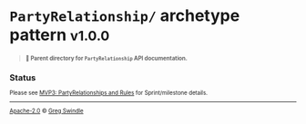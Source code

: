 # `PartyRelationship/` archetype pattern <small>v1.0.0<small>
> **:open_file_folder: Parent directory for `PartyRelationship` API documentation.**

## Status

Please see [MVP3: PartyRelationships and Rules](https://github.com/gregswindle/archetypes/milestone/3) for Sprint/milestone details.

---

[Apache-2.0][license-url] © [Greg Swindle](https://githbub.com/gregswindle)

[license-url]: /LICENSE
